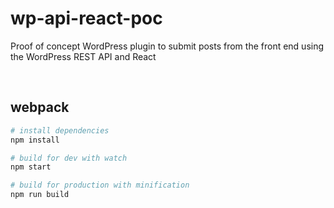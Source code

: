 # wp-api-react-poc
Proof of concept WordPress plugin to submit posts from the front end using the WordPress REST API and React

<br />

## webpack

``` bash
# install dependencies
npm install

# build for dev with watch
npm start

# build for production with minification
npm run build
```
